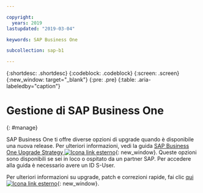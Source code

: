 ```yaml
---

copyright:
  years: 2019
lastupdated: "2019-03-04"

keywords: SAP Business One

subcollection: sap-b1

---
```


{:shortdesc: .shortdesc}
{:codeblock: .codeblock}
{:screen: .screen}
{:new_window: target="_blank"}
{:pre: .pre}
{:table: .aria-labeledby="caption"}


# Gestione di SAP Business One
{: #manage}

SAP Business One ti offre diverse opzioni di upgrade quando è disponibile una nuova release. Per ulteriori informazioni, vedi la guida [SAP Business One Upgrade Strategy ![Icona link esterno](../../icons/launch-glyph.svg "Icona link esterno")](https://help.sap.com/http.svc/rc/011000358700001396142012e/9.3/en-US/B1_Upgrade_Strategy.pdf){: new_window}. Queste opzioni sono disponibili se sei in loco o ospitato da un partner SAP. Per accedere alla guida è necessario avere un ID S-User.

Per ulteriori informazioni su upgrade, patch e correzioni rapide, fai clic [qui ![Icona link esterno](../../icons/launch-glyph.svg "Icona link esterno")](https://support.sap.com/en/offerings-programs/support-small-medium-enterprises/business-one/upgrades-patches.html){: new_window}.
